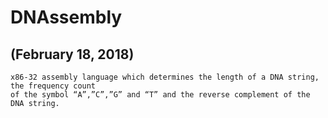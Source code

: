 # DNAssembly
## (February 18, 2018)
```
x86-32 assembly language which determines the length of a DNA string, the frequency count 
of the symbol “A”,”C”,”G” and “T” and the reverse complement of the DNA string.
```
